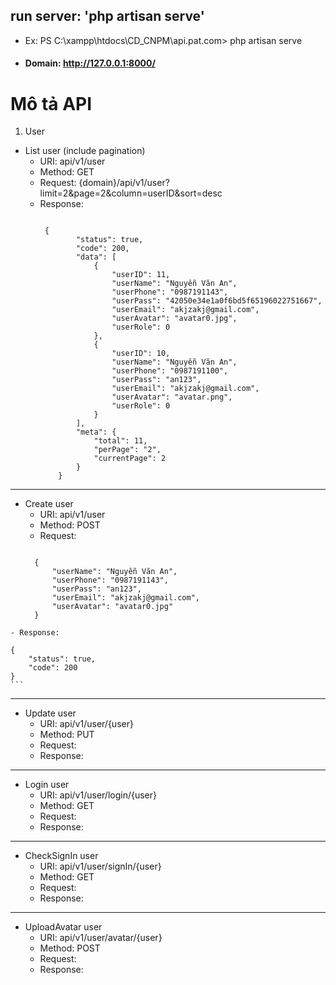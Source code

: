 ## run server: 'php artisan serve'

- Ex: PS C:\xampp\htdocs\CD_CNPM\api.pat.com> php artisan serve
- #### Domain: http://127.0.0.1:8000/


# Mô tả API

1. User

- List user (include pagination)
  - URI: api/v1/user
  - Method: GET
  - Request: {domain}/api/v1/user?limit=2&page=2&column=userID&sort=desc
  - Response:
    ```

     {
            "status": true,
            "code": 200,
            "data": [
                {
                    "userID": 11,
                    "userName": "Nguyễn Văn An",
                    "userPhone": "0987191143",
                    "userPass": "42050e34e1a0f6bd5f65196022751667",
                    "userEmail": "akjzakj@gmail.com",
                    "userAvatar": "avatar0.jpg",
                    "userRole": 0
                },
                {
                    "userID": 10,
                    "userName": "Nguyễn Văn An",
                    "userPhone": "0987191100",
                    "userPass": "an123",
                    "userEmail": "akjzakj@gmail.com",
                    "userAvatar": "avatar.png",
                    "userRole": 0
                }
            ],
            "meta": {
                "total": 11,
                "perPage": "2",
                "currentPage": 2
            }
        }
    ```
---

- Create user
  - URI: api/v1/user
  - Method: POST
  - Request:
  ```
  
    {
        "userName": "Nguyễn Văn An",
        "userPhone": "0987191143",
        "userPass": "an123",
        "userEmail": "akjzakj@gmail.com",
        "userAvatar": "avatar0.jpg"
    }
```
- Response:
  ```
  
    {
        "status": true,
        "code": 200
    }
    ```
---

- Update user
  - URI: api/v1/user/{user}
  - Method: PUT
  - Request:
  - Response:

---

- Login user
  - URI: api/v1/user/login/{user}
  - Method: GET
  - Request:
  - Response:

---

- CheckSignIn user
  - URI: api/v1/user/signIn/{user}
  - Method: GET
  - Request:
  - Response:

---

- UploadAvatar user
  - URI: api/v1/user/avatar/{user}
  - Method: POST
  - Request:
  - Response:
